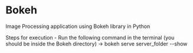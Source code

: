 # Bokeh

Image Processing application using Bokeh library in Python

Steps for execution -
Run the following command in the terminal (you should be inside the Bokeh directory) -> bokeh serve server_folder --show
